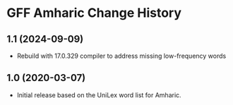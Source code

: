 GFF Amharic Change History
====================

1.1 (2024-09-09)
----------------
* Rebuild with 17.0.329 compiler to address missing low-frequency words

1.0 (2020-03-07)
----------------
* Initial release based on the UniLex word list for Amharic.
